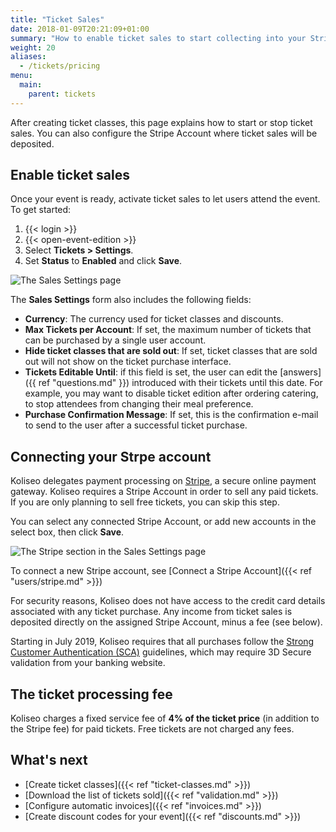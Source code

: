 ```yaml
---
title: "Ticket Sales"
date: 2018-01-09T20:21:09+01:00
summary: "How to enable ticket sales to start collecting into your Stripe Account."
weight: 20
aliases:
  - /tickets/pricing
menu:
  main:
    parent: tickets
---
```


After creating ticket classes, this page explains how to start or stop ticket sales. You can also configure the Stripe Account where ticket sales will be deposited.

## Enable ticket sales

Once your event is ready, activate ticket sales to let users attend the event. To get started:

1. {{< login >}}
1. {{< open-event-edition >}}
1. Select **Tickets > Settings**.
1. Set **Status** to **Enabled** and click **Save**.

![The Sales Settings page](/img/screenshots/events/sales-settings.avif)

The **Sales Settings** form also includes the following fields:

- **Currency**: The currency used for ticket classes and discounts.
- **Max Tickets per Account**: If set, the maximum number of tickets that can be purchased by a single user account.
- **Hide ticket classes that are sold out**: If set, ticket classes that are sold out will not show on the ticket purchase interface.
- **Tickets Editable Until**: if this field is set, the user can edit the [answers]({{ ref "questions.md" }}) introduced with their tickets until this date. For example, you may want to disable ticket edition after ordering catering, to stop attendees from changing their meal preference.
- **Purchase Confirmation Message**: If set, this is the confirmation e-mail to send to the user after a successful ticket purchase.

## Connecting your Strpe account

Koliseo delegates payment processing on [Stripe](http://stripe.com), a secure online payment gateway. Koliseo requires a Stripe Account in order to sell any paid tickets. If you are only planning to sell free tickets, you can skip this step.

You can select any connected Stripe Account, or add new accounts in the select box, then click **Save**.

![The Stripe section in the Sales Settings page](/img/screenshots/events/stripe.avif)

To connect a new Stripe account, see [Connect a Stripe Account]({{< ref "users/stripe.md" >}})

For security reasons, Koliseo does not have access to the credit card details associated with any ticket purchase. Any income from ticket sales is deposited directly on the assigned Stripe Account, minus a fee (see below).

Starting in July 2019, Koliseo requires that all purchases follow the [Strong Customer Authentication (SCA)](https://stripe.com/docs/strong-customer-authentication) guidelines, which may require 3D Secure validation from your banking website.

## The ticket processing fee

Koliseo charges a fixed service fee of **4% of the ticket price** (in addition to the Stripe fee) for paid tickets. Free tickets are not charged any fees.

## What's next

- [Create ticket classes]({{< ref "ticket-classes.md" >}})
- [Download the list of tickets sold]({{< ref "validation.md" >}})
- [Configure automatic invoices]({{< ref "invoices.md" >}})
- [Create discount codes for your event]({{< ref "discounts.md" >}})

